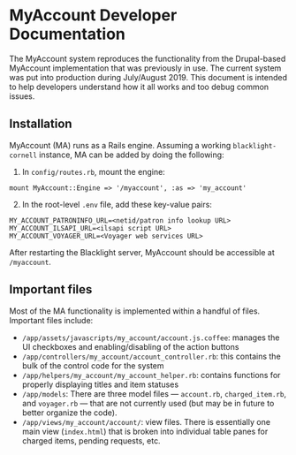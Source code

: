 # MyAccount Developer Documentation

The MyAccount system reproduces the functionality from the Drupal-based MyAccount implementation that was previously in use. The current system was put into production during July/August 2019. This document is intended to help developers understand how it all works and too debug common issues.

## Installation

MyAccount (MA) runs as a Rails engine. Assuming a working `blacklight-cornell` instance, MA can be added by doing the following:
1. In `config/routes.rb`, mount the engine:
```
mount MyAccount::Engine => '/myaccount', :as => 'my_account'
```
2. In the root-level `.env` file, add these key-value pairs:
```
MY_ACCOUNT_PATRONINFO_URL=<netid/patron info lookup URL>
MY_ACCOUNT_ILSAPI_URL=<ilsapi script URL>
MY_ACCOUNT_VOYAGER_URL=<Voyager web services URL>
```

After restarting the Blacklight server, MyAccount should be accessible at `/myaccount`.

## Important files
Most of the MA functionality is implemented within a handful of files. Important files include:
- `/app/assets/javascripts/my_account/account.js.coffee`: manages the UI checkboxes and enabling/disabling of the action buttons
- `/app/controllers/my_account/account_controller.rb`: this contains the bulk of the control code for the system
- `/app/helpers/my_account/my_account_helper.rb`: contains functions for properly displaying titles and item statuses
- `/app/models`: There are three model files — `account.rb`, `charged_item.rb`, and `voyager.rb` — that are not currently used (but may be in future to better organize the code).
- `/app/views/my_account/account/`: view files. There is essentially one main view (`index.html`) that is broken into individual table panes for charged items, pending requests, etc.